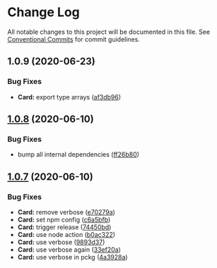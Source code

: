 # Change Log

All notable changes to this project will be documented in this file.
See [Conventional Commits](https://conventionalcommits.org) for commit guidelines.

## 1.0.9 (2020-06-23)


### Bug Fixes

* **Card:** export type arrays ([af3db96](https://github.com/GetTerminus/terminus-oss/commit/af3db96e08182f7d1044e220e80c26cc41f249cf))





## [1.0.8](https://github.com/GetTerminus/terminus-oss/compare/@terminus/ui-card@1.0.7...@terminus/ui-card@1.0.8) (2020-06-10)


### Bug Fixes

* bump all internal dependencies ([ff26b80](https://github.com/GetTerminus/terminus-oss/commit/ff26b806bb599401f006996be5b567a378e68ef3))





## [1.0.7](https://github.com/GetTerminus/terminus-oss/compare/@terminus/ui-card@1.0.2...@terminus/ui-card@1.0.7) (2020-06-10)


### Bug Fixes

* **Card:** remove verbose ([e70279a](https://github.com/GetTerminus/terminus-oss/commit/e70279a4c8d7ed4766dfb61b2c22912d8645129d))
* **Card:** set npm config ([c6a5bfb](https://github.com/GetTerminus/terminus-oss/commit/c6a5bfbba0dabcd6da54c87d8f628568e8067af0))
* **Card:** trigger release ([74450bd](https://github.com/GetTerminus/terminus-oss/commit/74450bdeb656ef0f2937437f17d69cc9e77d3426))
* **Card:** use node action ([b0ac322](https://github.com/GetTerminus/terminus-oss/commit/b0ac3225df8ac33b9f64437f6688d1f5c5c6ef4e))
* **Card:** use verbose ([9893d37](https://github.com/GetTerminus/terminus-oss/commit/9893d3740598a043038bc396c83a5729b5170988))
* **Card:** use verbose again ([33ef20a](https://github.com/GetTerminus/terminus-oss/commit/33ef20a6e74b3bdbb74f61d0122930dfa35e7953))
* **Card:** use verbose in pckg ([4a3928a](https://github.com/GetTerminus/terminus-oss/commit/4a3928a3a62057559e6a317ee8601b295922c4e2))
